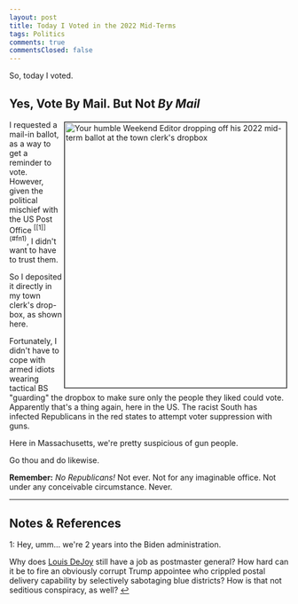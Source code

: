 ```yaml
---
layout: post
title: Today I Voted in the 2022 Mid-Terms
tags: Politics
comments: true
commentsClosed: false
---
```


So, today I voted.  


## Yes, Vote By Mail. But Not _By Mail_  

<img src="{{ site.baseurl }}/images/2022-10-26-voted-2022-dropbox.jpg" width="400" height="479" alt="Your humble Weekend Editor dropping off his 2022 mid-term ballot at the town clerk's dropbox" title="Your humble Weekend Editor dropping off his 2022 mid-term ballot at the town clerk's dropbox" style="float: right; margin: 3px 3px 3px 3px; border: 1px solid #000000;">
I requested a mail-in ballot, as a way to get a reminder to vote.  However, given the
political mischief with the US Post Office <sup id="fn1a">[[1]](#fn1)</sup>, I didn't want
to have to trust them.  

So I deposited it directly in my town clerk's drop-box, as shown here.  

Fortunately, I didn't have to cope with armed idiots wearing tactical BS "guarding" the
dropbox to make sure only the people they liked could vote.  Apparently that's a thing
again, here in the US.  The racist South has infected Republicans in the red states to
attempt voter suppression with guns.

Here in Massachusetts, we're pretty suspicious of gun people.  

Go thou and do likewise.  

__Remember:__ _No Republicans!_  Not ever.  Not for any imaginable office.  Not under any
conceivable circumstance.  Never.

---

## Notes &amp; References  

<!--
<sup id="fn1a">[[1]](#fn1)</sup>

<a id="fn1">1</a>: ***, ["***"](***), *** [↩](#fn1a)  

<a href="{{ site.baseurl }}/images/***">
  <img src="{{ site.baseurl }}/images/***" width="400" height="***" alt="***" title="***" style="float: right; margin: 3px 3px 3px 3px; border: 1px solid #000000;">
</a>

<iframe width="400" height="224" src="***" allow="accelerometer; encrypted-media; gyroscope; picture-in-picture" allowfullscreen style="float: right; margin: 3px 3px 3px 3px; border: 1px solid #000000;"></iframe>
-->

<a id="fn1">1</a>: Hey, umm&hellip; we're 2 years into the Biden administration.  

Why does [Louis DeJoy](https://en.wikipedia.org/wiki/Louis_DeJoy) still have a job as
postmaster general?  How hard can it be to fire an obviously corrupt Trump appointee who
crippled postal delivery capability by selectively sabotaging blue districts?  How is that
not seditious conspiracy, as well? [↩](#fn1a)  
